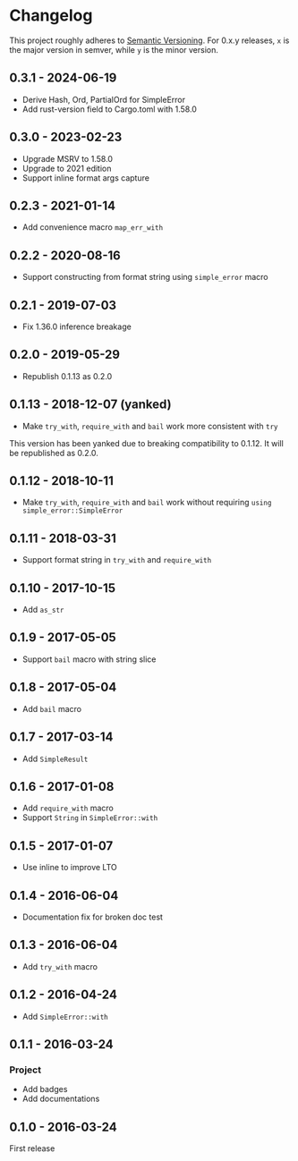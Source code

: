 # Changelog

This project roughly adheres to [Semantic Versioning](http://semver.org/). For 0.x.y releases, `x` is the major version in semver, while `y` is the minor version.

## 0.3.1 - 2024-06-19

* Derive Hash, Ord, PartialOrd for SimpleError
* Add rust-version field to Cargo.toml with 1.58.0

## 0.3.0 - 2023-02-23

* Upgrade MSRV to 1.58.0
* Upgrade to 2021 edition
* Support inline format args capture

## 0.2.3 - 2021-01-14

* Add convenience macro `map_err_with`

## 0.2.2 - 2020-08-16

* Support constructing from format string using `simple_error` macro

## 0.2.1 - 2019-07-03

* Fix 1.36.0 inference breakage

## 0.2.0 - 2019-05-29

* Republish 0.1.13 as 0.2.0

## 0.1.13 - 2018-12-07 (yanked)

* Make `try_with`, `require_with` and `bail` work more consistent with `try`

This version has been yanked due to breaking compatibility to 0.1.12. It will be republished as 0.2.0.

## 0.1.12 - 2018-10-11

* Make `try_with`, `require_with` and `bail` work without requiring `using simple_error::SimpleError`

## 0.1.11 - 2018-03-31

* Support format string in `try_with` and `require_with`

## 0.1.10 - 2017-10-15

* Add `as_str`

## 0.1.9 - 2017-05-05

* Support `bail` macro with string slice

## 0.1.8 - 2017-05-04

* Add `bail` macro

## 0.1.7 - 2017-03-14

* Add `SimpleResult`

## 0.1.6 - 2017-01-08

* Add `require_with` macro
* Support `String` in `SimpleError::with`

## 0.1.5 - 2017-01-07

* Use inline to improve LTO

## 0.1.4 - 2016-06-04

* Documentation fix for broken doc test

## 0.1.3 - 2016-06-04

* Add `try_with` macro

## 0.1.2 - 2016-04-24

* Add `SimpleError::with`

## 0.1.1 - 2016-03-24

### Project

* Add badges
* Add documentations

## 0.1.0 - 2016-03-24

First release

